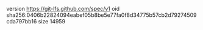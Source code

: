 version https://git-lfs.github.com/spec/v1
oid sha256:0406b22824094eabef05b8be5e77fa0f8d34775b57cb2d79274509cda797bb16
size 14959
